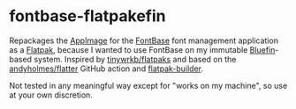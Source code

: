 # fontbase-flatpakefin
Repackages the [AppImage] for the [FontBase] font management application as a [Flatpak], because I wanted to use FontBase on my immutable [Bluefin]-based system.
Inspired by [tinywrkb/flatpaks] and based on the [andyholmes/flatter] GitHub action and [flatpak-builder].

Not tested in any meaningful way except for "works on my machine", so use at your own discretion.

[FontBase]: https://fontba.se/

[AppImage]: https://appimage.org/
[Flatpak]: https://docs.flatpak.org/
[Bluefin]: https://projectbluefin.org/

[tinywrkb/flatpaks]: https://github.com/tinywrkb/flatpaks
[andyholmes/flatter]: https://github.com/andyholmes/flatter
[flatpak-builder]: https://github.com/flatpak/flatpak-builder
